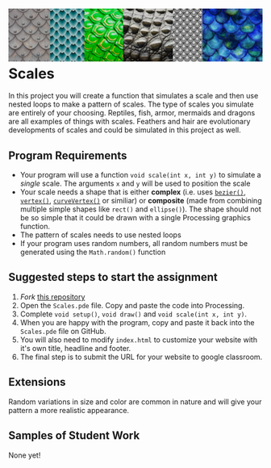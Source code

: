 ![](VariousScales.png)
Scales
======
In this project you will create a function that simulates a scale and then use nested loops to make a pattern of scales. The type of scales you simulate are entirely of your choosing. Reptiles, fish, armor, mermaids and dragons are all examples of things with scales. Feathers and hair are evolutionary developments of scales and could be simulated in this project as well.

Program Requirements
--------------------
* Your program will use a function `void scale(int x, int y)` to simulate a *single* scale. The arguments `x` and `y` will be used to position the scale
* Your scale needs a shape that is either **complex** (i.e. uses [`bezier()`](https://processing.org/reference/bezier_.html), [`vertex()`](https://processing.org/reference/vertex_.html), [`curveVertex()`](https://processing.org/reference/curveVertex_.html) or similiar) or **composite** (made from combining multiple simple shapes like `rect()` and `ellipse()`). The shape should not be so simple that it could be drawn with a single Processing graphics function.
* The pattern of scales needs to use nested loops
* If your program uses random numbers, all random numbers must be generated using the `Math.random()` function

Suggested steps to start the assignment
------------------------------------------
1. *Fork* [this repository](https://github.com/APCSLowell/Scales) 
2. Open the `Scales.pde` file. Copy and paste the code into Processing.
3. Complete `void setup()`, `void draw()` and `void scale(int x, int y)`.
5. When you are happy with the program, copy and paste it back into the `Scales.pde` file on GitHub.
5. You will also need to modify `index.html` to customize your website with it's own title, headline and footer. 
6. The final step is to submit the URL for your website to google classroom. 

Extensions
-----------------------
Random variations in size and color are common in nature and will give your pattern a more realistic appearance.

Samples of Student Work
-----------------------
None yet!
